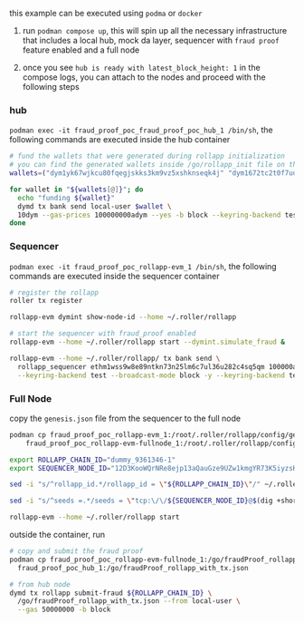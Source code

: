 this example can be executed using `podma` or `docker`

1. run `podman compose up`, this will spin up all the necessary infrastructure that includes a local hub, mock da layer, sequencer with `fraud proof` feature enabled and a full node

2. once you see `hub is ready with latest_block_height: 1` in the compose logs, you can attach to the nodes 
and proceed with the following steps

### hub

`podman exec -it fraud_proof_poc_fraud_proof_poc_hub_1 /bin/sh`, the following commands are executed inside the hub container

```sh
# fund the wallets that were generated during rollapp initialization
# you can find the generated wallets inside /go/rollapp_init file on the rollapp-evm and rollapp-evm-fullnode containers
wallets=("dym1yk67wjkcu80fqegjskks3km9vz5xshknseqk4j" "dym1672tc2t0f7uq8kqlg2h8da6vm7mu5uhy08luu3" "dym1anfjre42pa7mtnqa0vce8cjpxk66d366v3gg7j" "dym137a5e6k5g2x9w5st2k2u9l80p565lx3qwl7uhp")

for wallet in "${wallets[@]}"; do
  echo "funding ${wallet}"
  dymd tx bank send local-user $wallet \
  10dym --gas-prices 100000000adym --yes -b block --keyring-backend test
done

```

### Sequencer

`podman exec -it fraud_proof_poc_rollapp-evm_1 /bin/sh`, the following commands are executed inside the sequencer container

```sh
# register the rollapp
roller tx register

rollapp-evm dymint show-node-id --home ~/.roller/rollapp

# start the sequencer with fraud_proof enabled
rollapp-evm --home ~/.roller/rollapp start --dymint.simulate_fraud &

rollapp-evm --home ~/.roller/rollapp/ tx bank send \
  rollapp_sequencer ethm1wss9w8e89ntkn73n25lm6c7ul36u282c4sq5qm 100000adum \
  --keyring-backend test --broadcast-mode block -y --keyring-backend test
```


### Full Node

copy the `genesis.json` file from the sequencer to the full node

```sh
podman cp fraud_proof_poc_rollapp-evm_1:/root/.roller/rollapp/config/genesis.json \
    fraud_proof_poc_rollapp-evm-fullnode_1:/root/.roller/rollapp/config/genesis.json 

```

```sh
export ROLLAPP_CHAIN_ID="dummy_9361346-1"
export SEQUENCER_NODE_ID="12D3KooWQrNRe8ejp13aQauGze9UZw1kmgYR73K5iyzsKxVirLjz"

sed -i "s/^rollapp_id.*/rollapp_id = \"${ROLLAPP_CHAIN_ID}\"/" ~/.roller/rollapp/config/dymint.toml

sed -i "s/^seeds =.*/seeds = \"tcp:\/\/${SEQUENCER_NODE_ID}@$(dig +short rollapp-evm):26656\/\"/" ~/.roller/rollapp/config/config.toml

rollapp-evm --home ~/.roller/rollapp start

```

outside the container, run

```sh
# copy and submit the fraud proof
podman cp fraud_proof_poc_rollapp-evm-fullnode_1:/go/fraudProof_rollapp_with_tx.json  \
  fraud_proof_poc_hub_1:/go/fraudProof_rollapp_with_tx.json 
```

```sh
# from hub node
dymd tx rollapp submit-fraud ${ROLLAPP_CHAIN_ID} \
  /go/fraudProof_rollapp_with_tx.json --from local-user \
  --gas 50000000 -b block
```